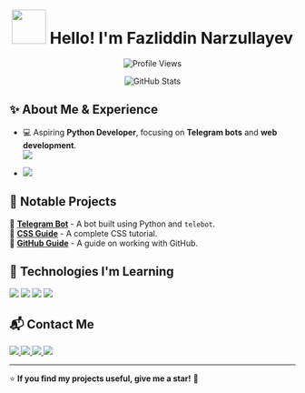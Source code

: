 <h1 align="center"> 
  <img src="https://media3.giphy.com/media/v1.Y2lkPTc5MGI3NjExbXlrbTIwc2VoNDY1NDJmYjRkeGtyOWZmNG9iZ2p5OG82eGVtdmk3ZCZlcD12MV9pbnRlcm5hbF9naWZfYnlfaWQmY3Q9Zw/7J263gBM7VRIDl9NJS/giphy.gif" width = 60px>  
  Hello! I'm Fazliddin Narzullayev
</h1>

<p align="center">
  <img src="https://komarev.com/ghpvc/?username=Fazli171&label=Profile+Views&color=blue" alt="Profile Views">
</p>

<p align="center">
  <img src="https://github-readme-stats.vercel.app/api?username=Fazli171&show_icons=true&theme=radical" alt="GitHub Stats">
</p>

## ✨ About Me & Experience

- 💻 Aspiring **Python Developer**, focusing on **Telegram bots** and **web development**.  
  <a href="https://ba.uz/" target="_blank">
    <img src="https://img.shields.io/badge/Bobur%20Alikhanov%20Tech%20Academy-0073e6?style=for-the-badge&logo=google-scholar&logoColor=white" />
  </a>  

- <img src="https://img.shields.io/badge/Python%20Full--Stack%20Developer-3776AB?style=for-the-badge&logo=python&logoColor=white" />

## 🚀 Notable Projects

🔹 **[Telegram Bot](https://github.com/Fazli171/number_system/blob/master/telebot2.py)** - A bot built using Python and `telebot`.  
🔹 **[CSS Guide](https://www.w3schools.com/css/css_intro.asp)** - A complete CSS tutorial.  
🔹 **[GitHub Guide](https://github.com/Fazli171/github-guide)** - A guide on working with GitHub.  

## 📌 Technologies I'm Learning 
<p>
  <img src="https://img.shields.io/badge/Python-3776AB?style=for-the-badge&logo=python&logoColor=white" />
  <img src="https://img.shields.io/badge/Django-092E20?style=for-the-badge&logo=django&logoColor=white" />
  <img src="https://img.shields.io/badge/HTML5-E34F26?style=for-the-badge&logo=html5&logoColor=white" />
  <img src="https://img.shields.io/badge/CSS3-1572B6?style=for-the-badge&logo=css3&logoColor=white" />
  <a href="https://github.com/Fazli171">
    <img src="https://img.shields.io/badge/GitHub-181717?style=for-the-badge&logo=github&logoColor=white" alt="">
  </a>
</p>

## 📬 Contact Me  

<a href="mailto:matem3599798@gmail.com" target="_blank">
    <img src="https://img.shields.io/badge/Gmail-EA4335?style=for-the-badge&logo=gmail&logoColor=white" />
</a>
<a href="mailto:fazli_1998@email.com" target="_blank">
    <img src="https://img.shields.io/badge/Email-1D4D99?style=for-the-badge&logo=gmail&logoColor=white" />
</a>

<a href="https://t.me/PYTHON_171" target="_blank">
  <img src="https://img.shields.io/badge/Telegram-2CA5E0?style=for-the-badge&logo=telegram&logoColor=white" />
</a>

<a href="https://www.instagram.com/fazli_1098" target="_blank">
  <img src="https://img.shields.io/badge/Instagram-E4405F?style=for-the-badge&logo=instagram&logoColor=white" />
</a>

---

⭐ **If you find my projects useful, give me a star!** 🚀

